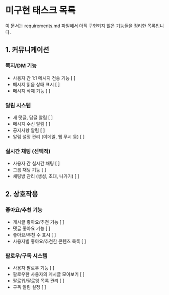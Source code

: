# 미구현 태스크 목록

이 문서는 requirements.md 파일에서 아직 구현되지 않은 기능들을 정리한 목록입니다.

## 1. 커뮤니케이션

### 쪽지/DM 기능
- 사용자 간 1:1 메시지 전송 기능 [ ]
- 메시지 읽음 상태 표시 [ ]
- 메시지 삭제 기능 [ ]

### 알림 시스템
- 새 댓글, 답글 알림 [ ]
- 메시지 수신 알림 [ ]
- 공지사항 알림 [ ]
- 알림 설정 관리 (이메일, 웹 푸시 등) [ ]

### 실시간 채팅 (선택적)
- 사용자 간 실시간 채팅 [ ]
- 그룹 채팅 기능 [ ]
- 채팅방 관리 (생성, 초대, 나가기) [ ]

## 2. 상호작용

### 좋아요/추천 기능
- 게시글 좋아요/추천 기능 [ ]
- 댓글 좋아요 기능 [ ]
- 좋아요/추천 수 표시 [ ]
- 사용자별 좋아요/추천한 콘텐츠 목록 [ ]

### 팔로우/구독 시스템
- 사용자 팔로우 기능 [ ]
- 팔로우한 사용자의 게시글 모아보기 [ ]
- 팔로워/팔로잉 목록 관리 [ ]
- 구독 알림 설정 [ ]
